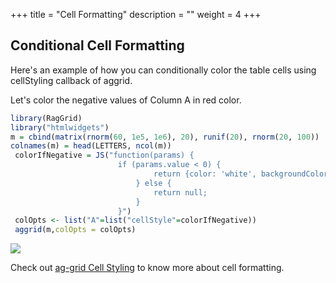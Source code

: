+++
title = "Cell Formatting"
description = ""
weight = 4
+++

## Conditional Cell Formatting

Here's an example of how you can conditionally color the table cells using cellStyling callback of aggrid. 

Let's color the negative values of Column A in red color.

```r
library(RagGrid)
library("htmlwidgets")
m = cbind(matrix(rnorm(60, 1e5, 1e6), 20), runif(20), rnorm(20, 100))
colnames(m) = head(LETTERS, ncol(m))
 colorIfNegative = JS("function(params) {
                        if (params.value < 0) {
                                return {color: 'white', backgroundColor: 'red'};
                            } else {
                                return null;
                            }
                        }")
 colOpts <- list("A"=list("cellStyle"=colorIfNegative))
 aggrid(m,colOpts = colOpts)

```
![](/assets/cell-formatting.png)

Check out [ag-grid Cell Styling](https://www.ag-grid.com/javascript-grid-cell-styling/) to know more about cell formatting.
